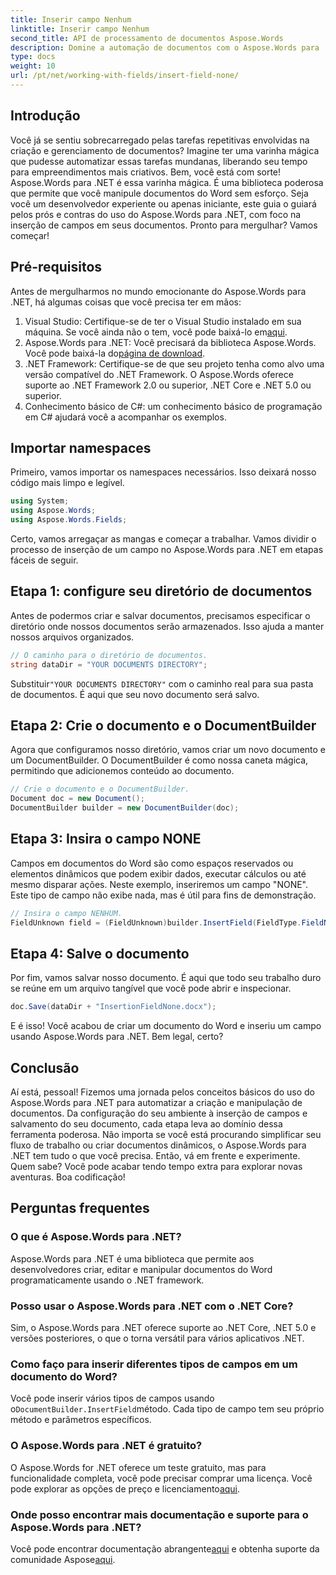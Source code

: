 ```yaml
---
title: Inserir campo Nenhum
linktitle: Inserir campo Nenhum
second_title: API de processamento de documentos Aspose.Words
description: Domine a automação de documentos com o Aspose.Words para .NET. Aprenda a inserir campos passo a passo e agilize seu fluxo de trabalho. Perfeito para desenvolvedores de todos os níveis.
type: docs
weight: 10
url: /pt/net/working-with-fields/insert-field-none/
---
```

## Introdução

Você já se sentiu sobrecarregado pelas tarefas repetitivas envolvidas na criação e gerenciamento de documentos? Imagine ter uma varinha mágica que pudesse automatizar essas tarefas mundanas, liberando seu tempo para empreendimentos mais criativos. Bem, você está com sorte! Aspose.Words para .NET é essa varinha mágica. É uma biblioteca poderosa que permite que você manipule documentos do Word sem esforço. Seja você um desenvolvedor experiente ou apenas iniciante, este guia o guiará pelos prós e contras do uso do Aspose.Words para .NET, com foco na inserção de campos em seus documentos. Pronto para mergulhar? Vamos começar!

## Pré-requisitos

Antes de mergulharmos no mundo emocionante do Aspose.Words para .NET, há algumas coisas que você precisa ter em mãos:

1.  Visual Studio: Certifique-se de ter o Visual Studio instalado em sua máquina. Se você ainda não o tem, você pode baixá-lo em[aqui](https://visualstudio.microsoft.com/downloads/).
2.  Aspose.Words para .NET: Você precisará da biblioteca Aspose.Words. Você pode baixá-la do[página de download](https://releases.aspose.com/words/net/).
3. .NET Framework: Certifique-se de que seu projeto tenha como alvo uma versão compatível do .NET Framework. O Aspose.Words oferece suporte ao .NET Framework 2.0 ou superior, .NET Core e .NET 5.0 ou superior.
4. Conhecimento básico de C#: um conhecimento básico de programação em C# ajudará você a acompanhar os exemplos.

## Importar namespaces

Primeiro, vamos importar os namespaces necessários. Isso deixará nosso código mais limpo e legível.

```csharp
using System;
using Aspose.Words;
using Aspose.Words.Fields;
```

Certo, vamos arregaçar as mangas e começar a trabalhar. Vamos dividir o processo de inserção de um campo no Aspose.Words para .NET em etapas fáceis de seguir.

## Etapa 1: configure seu diretório de documentos

Antes de podermos criar e salvar documentos, precisamos especificar o diretório onde nossos documentos serão armazenados. Isso ajuda a manter nossos arquivos organizados.

```csharp
// O caminho para o diretório de documentos.
string dataDir = "YOUR DOCUMENTS DIRECTORY";
```

 Substituir`"YOUR DOCUMENTS DIRECTORY"` com o caminho real para sua pasta de documentos. É aqui que seu novo documento será salvo.

## Etapa 2: Crie o documento e o DocumentBuilder

Agora que configuramos nosso diretório, vamos criar um novo documento e um DocumentBuilder. O DocumentBuilder é como nossa caneta mágica, permitindo que adicionemos conteúdo ao documento.

```csharp
// Crie o documento e o DocumentBuilder.
Document doc = new Document();
DocumentBuilder builder = new DocumentBuilder(doc);
```

## Etapa 3: Insira o campo NONE

Campos em documentos do Word são como espaços reservados ou elementos dinâmicos que podem exibir dados, executar cálculos ou até mesmo disparar ações. Neste exemplo, inseriremos um campo "NONE". Este tipo de campo não exibe nada, mas é útil para fins de demonstração.

```csharp
// Insira o campo NENHUM.
FieldUnknown field = (FieldUnknown)builder.InsertField(FieldType.FieldNone, false);
```

## Etapa 4: Salve o documento

Por fim, vamos salvar nosso documento. É aqui que todo seu trabalho duro se reúne em um arquivo tangível que você pode abrir e inspecionar.

```csharp
doc.Save(dataDir + "InsertionFieldNone.docx");
```

E é isso! Você acabou de criar um documento do Word e inseriu um campo usando Aspose.Words para .NET. Bem legal, certo?

## Conclusão

Aí está, pessoal! Fizemos uma jornada pelos conceitos básicos do uso do Aspose.Words para .NET para automatizar a criação e manipulação de documentos. Da configuração do seu ambiente à inserção de campos e salvamento do seu documento, cada etapa leva ao domínio dessa ferramenta poderosa. Não importa se você está procurando simplificar seu fluxo de trabalho ou criar documentos dinâmicos, o Aspose.Words para .NET tem tudo o que você precisa. Então, vá em frente e experimente. Quem sabe? Você pode acabar tendo tempo extra para explorar novas aventuras. Boa codificação!

## Perguntas frequentes

### O que é Aspose.Words para .NET?
Aspose.Words para .NET é uma biblioteca que permite aos desenvolvedores criar, editar e manipular documentos do Word programaticamente usando o .NET framework.

### Posso usar o Aspose.Words para .NET com o .NET Core?
Sim, o Aspose.Words para .NET oferece suporte ao .NET Core, .NET 5.0 e versões posteriores, o que o torna versátil para vários aplicativos .NET.

### Como faço para inserir diferentes tipos de campos em um documento do Word?
 Você pode inserir vários tipos de campos usando o`DocumentBuilder.InsertField`método. Cada tipo de campo tem seu próprio método e parâmetros específicos.

### O Aspose.Words para .NET é gratuito?
 O Aspose.Words for .NET oferece um teste gratuito, mas para funcionalidade completa, você pode precisar comprar uma licença. Você pode explorar as opções de preço e licenciamento[aqui](https://purchase.aspose.com/buy).

### Onde posso encontrar mais documentação e suporte para o Aspose.Words para .NET?
 Você pode encontrar documentação abrangente[aqui](https://reference.aspose.com/words/net/) e obtenha suporte da comunidade Aspose[aqui](https://forum.aspose.com/c/words/8).
